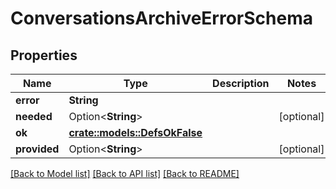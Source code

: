 # ConversationsArchiveErrorSchema

## Properties

Name | Type | Description | Notes
------------ | ------------- | ------------- | -------------
**error** | **String** |  | 
**needed** | Option<**String**> |  | [optional]
**ok** | [**crate::models::DefsOkFalse**](defs_ok_false.md) |  | 
**provided** | Option<**String**> |  | [optional]

[[Back to Model list]](../README.md#documentation-for-models) [[Back to API list]](../README.md#documentation-for-api-endpoints) [[Back to README]](../README.md)


